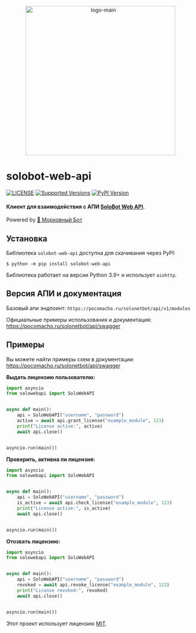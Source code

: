 <p align="center">
  <img src="https://pocomacho.ru/static/images/bot_mobile.png" alt="logo-main" height="400">
</p>

# solobot-web-api

[![LICENSE](https://img.shields.io/pypi/l/solobot-web-api)](LICENSE)
[![Supported Versions](https://img.shields.io/pypi/pyversions/aiohttp.svg)](https://pypi.org/project/solobot-web-api)
[![PyPI Version](https://img.shields.io/pypi/v/solobot-web-api?color=%23e04f1f)](https://pypi.org/project/solobot-web-api)

#### Клиент для взаимодействия с АПИ [SoloBot Web API](https://github.com/Vladless/Solo_bot/).

Powered by [🥕 Морковный Бот](https://t.me/morkowniy_bot)

## Установка

Библиотека `solobot-web-api` доступна для скачивания через PyPI:

```console
$ python -m pip install solobot-web-api
```

Библиотека работает на версии Python 3.9+ и использует `aiohttp`.

## Версия АПИ и документация

Базовый апи эндпоинт: `https://pocomacho.ru/solonetbot/api/v1/modules`

Официальные примеры использования и документация: https://pocomacho.ru/solonetbot/api/swagger

## Примеры

Вы можете найти примеры схем в документации: https://pocomacho.ru/solonetbot/api/swagger

**Выдать лицензию пользователю:**

```python
import asyncio
from solowebapi import SoloWebAPI


async def main():
    api = SoloWebAPI("username", "password")
    active = await api.grant_license("example_module", 123)
    print("License active:", active)
    await api.close()


asyncio.run(main())
```

**Проверить, активна ли лицензия:**

```python
import asyncio
from solowebapi import SoloWebAPI


async def main():
    api = SoloWebAPI("username", "password")
    is_active = await api.check_license("example_module", 123)
    print("License active:", is_active)
    await api.close()


asyncio.run(main())
```

**Отозвать лицензию:**

```python
import asyncio
from solowebapi import SoloWebAPI


async def main():
    api = SoloWebAPI("username", "password")
    revoked = await api.revoke_license("example_module", 123)
    print("License revoked:", revoked)
    await api.close()


asyncio.run(main())
```

Этот проект использует лицензию [MIT](../LICENSE).